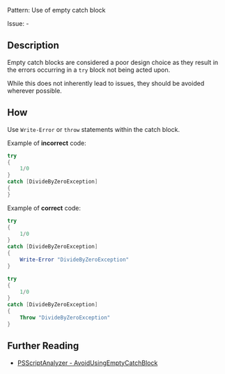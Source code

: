 Pattern: Use of empty catch block

Issue: -

## Description

Empty catch blocks are considered a poor design choice as they result in the errors occurring in a `try` block not being acted upon.

While this does not inherently lead to issues, they should be avoided wherever possible.

## How

Use `Write-Error` or `throw` statements within the catch block.

Example of **incorrect** code:

``` PowerShell
try
{
	1/0
}
catch [DivideByZeroException]
{
}
```

Example of **correct** code:

``` PowerShell
try
{
	1/0
}
catch [DivideByZeroException]
{
	Write-Error "DivideByZeroException"
}

try
{
	1/0
}
catch [DivideByZeroException]
{
	Throw "DivideByZeroException"
}
```

## Further Reading

* [PSScriptAnalyzer - AvoidUsingEmptyCatchBlock](https://github.com/PowerShell/PSScriptAnalyzer/tree/master/docs/Rules/AvoidUsingEmptyCatchBlock.md)